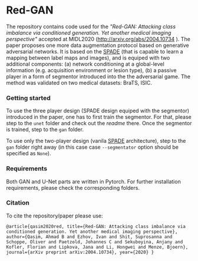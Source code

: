 # Red-GAN

The repository contains code used for the *"Red-GAN: Attacking class imbalance via conditioned generation. Yet another medical imaging perspective"* accepted at MIDL2020 (http://arxiv.org/abs/2004.10734 ).
The paper proposes one more data augmentation protocol based on generative adversarial networks. It is based on the [SPADE](https://github.com/NVlabs/SPADE/blob/master/README.md) (that is capable to learn a mapping between label maps and images), and is equiped with two additional components: (a) network conditioning at a global-level information (e.g. acquisition environment or lesion type), (b) a passive player in a form of segmentor introduced into the the adversarial game. The method was validated on two medical datasets: BraTS, ISIC. 

### Getting started
To use the three player design (SPADE design equiped with the segmentor) introduced in the paper, one has to first train the segmentor. For that, please step to the `unet` folder and check out the *readme* there. Once the segmentor is trained, step to the `gan` folder.

To use only the two-player design (vanila [SPADE](https://github.com/NVlabs/SPADE/blob/master/README.md) architecture), step to the `gan` folder right away (in this case case `--segmentator` option should be specified as `None`).

### Requirements
Both GAN and U-Net parts are written in Pytorch. For further installation requirements, please check the corresponding folders.

### Citation

To cite the repository/paper please use:

`@article{qasim2020red,
  title={Red-GAN: Attacking class imbalance via conditioned generation. Yet another medical imaging perspective},
  author={Qasim, Ahmad B and Ezhov, Ivan and Shit, Suprosanna and Schoppe, Oliver and Paetzold, Johannes C and Sekuboyina, Anjany and Kofler, Florian and Lipkova, Jana and Li, Hongwei and Menze, Bjoern},
  journal={arXiv preprint arXiv:2004.10734},
  year={2020}
}`

